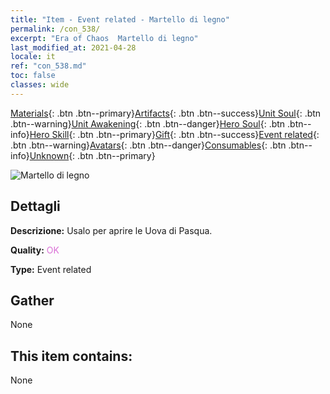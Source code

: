 ```yaml
---
title: "Item - Event related - Martello di legno"
permalink: /con_538/
excerpt: "Era of Chaos  Martello di legno"
last_modified_at: 2021-04-28
locale: it
ref: "con_538.md"
toc: false
classes: wide
---
```

 [Materials](/ItemsIT/){: .btn .btn--primary}[Artifacts](/ItemsIT/Artifacts/){: .btn .btn--success}[Unit Soul](/ItemsIT/UnitSoul/){: .btn .btn--warning}[Unit Awakening](/ItemsIT/UnitAwakening/){: .btn .btn--danger}[Hero Soul](/ItemsIT/HeroSoul/){: .btn .btn--info}[Hero Skill](/ItemsIT/HeroSkill/){: .btn .btn--primary}[Gift](/ItemsIT/Gift/){: .btn .btn--success}[Event related](/ItemsIT/Events/){: .btn .btn--warning}[Avatars](/ItemsIT/Avatars/){: .btn .btn--danger}[Consumables](/ItemsIT/Consumables/){: .btn .btn--info}[Unknown](/ItemsIT/Unknown/){: .btn .btn--primary}

 ![Martello di legno](/images/t/i_10024.png)

## Dettagli
 **Descrizione:** Usalo per aprire le Uova di Pasqua.

 **Quality:** <span style="color: #DA70D6">OK</span>

 **Type:** Event related

## Gather

  None

## This item contains:

  None


